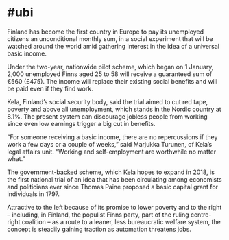 # #ubi

Finland has become the first country in Europe to pay its unemployed citizens an unconditional monthly sum, in a social experiment that will be watched around the world amid gathering interest in the idea of a universal basic income.

Under the two-year, nationwide pilot scheme, which began on 1 January, 2,000 unemployed Finns aged 25 to 58 will receive a guaranteed sum of €560 (£475). The income will replace their existing social benefits and will be paid even if they find work.

Kela, Finland’s social security body, said the trial aimed to cut red tape, poverty and above all unemployment, which stands in the Nordic country at 8.1%. The present system can discourage jobless people from working since even low earnings trigger a big cut in benefits.

“For someone receiving a basic income, there are no repercussions if they work a few days or a couple of weeks,” said Marjukka Turunen, of Kela’s legal affairs unit. “Working and self-employment are worthwhile no matter what.”

The government-backed scheme, which Kela hopes to expand in 2018, is the first national trial of an idea that has been circulating among economists and politicians ever since Thomas Paine proposed a basic capital grant for individuals in 1797.

Attractive to the left because of its promise to lower poverty and to the right – including, in Finland, the populist Finns party, part of the ruling centre-right coalition – as a route to a leaner, less bureaucratic welfare system, the concept is steadily gaining traction as automation threatens jobs.













